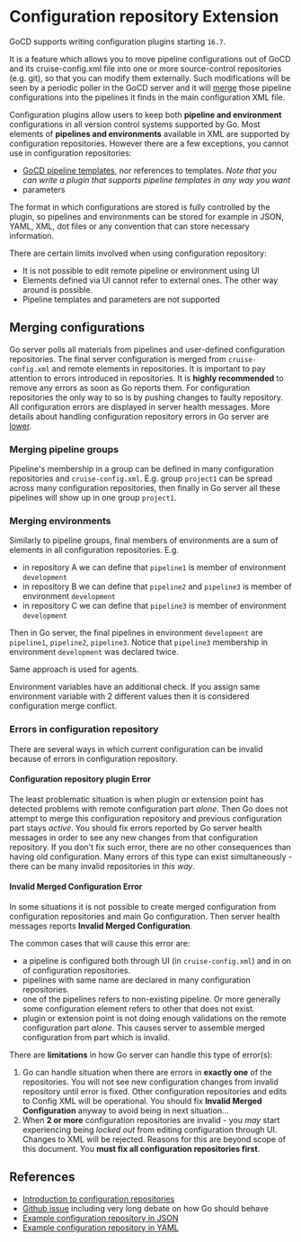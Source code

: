 # Configuration repository Extension

GoCD supports writing configuration plugins starting `16.7`.

It is a feature which allows you to move pipeline configurations out of GoCD and its cruise-config.xml file into one or more source-control repositories (e.g. git), so that you can modify them externally. Such modifications will be seen by a periodic poller in the GoCD server and it will [merge](#merging-configurations) those pipeline configurations into the pipelines it finds in the main configuration XML file.

Configuration plugins allow users to keep both **pipeline and environment** configurations
in all version control systems supported by Go.
Most elements of **pipelines and environments** available in XML are supported by configuration repositories.
However there are a few exceptions, you cannot use in configuration repositories:
 * [GoCD pipeline templates](../configuration/pipeline_templates.md), nor references to templates. *Note that you can write a plugin that supports pipeline templates in any way you want*
 * parameters

The format in which configurations are stored is fully controlled by the plugin,
so pipelines and environments can be stored for example in JSON, YAML, XML, dot files or any convention that can store necessary information.

There are certain limits involved when using configuration repository:

 - It is not possible to edit remote pipeline or environment using UI
 - Elements defined via UI cannot refer to external ones. The other way around is possible.
 - Pipeline templates and parameters are not supported

## Merging configurations

Go server polls all materials from pipelines and user-defined configuration repositories.
The final server configuration is merged from `cruise-config.xml` and remote elements in repositories.
It is important to pay attention to errors introduced in repositories.
It is **highly recommended** to remove any errors as soon as Go reports them. For configuration repositories the only way to so is by pushing changes to faulty repository.
All configuration errors are displayed in server health messages.
More details about handling configuration repository errors in Go server are [lower](#errors-in-configuration-repository).

### Merging pipeline groups

Pipeline's membership in a group can be defined in many configuration repositories and `cruise-config.xml`.
E.g. group `project1` can be spread across many configuration repositories,
 then finally in Go server all these pipelines will show up in one group `project1`.

### Merging environments

Similarly to pipeline groups, final members of environments are a sum of elements in
all configuration repositories. E.g.
 - in repository A we can define that `pipeline1` is member of environment `development`
 - in repository B we can define that `pipeline2` and `pipeline3` is member of environment `development`
 - in repository C we can define that `pipeline3` is member of environment `development`

Then in Go server, the final pipelines in environment `development` are `pipeline1`, `pipeline2`, `pipeline3`.
Notice that `pipeline3` membership in environment `development` was declared twice.

Same approach is used for agents.

Environment variables have an additional check. If you assign same environment variable
with 2 different values then it is considered configuration merge conflict.

### Errors in configuration repository

There are several ways in which current configuration can be invalid because of errors in configuration repository.

#### Configuration repository plugin Error
The least problematic situation is when plugin or extension point has detected problems with remote configuration part *alone*.
Then Go does not attempt to merge this configuration repository and previous configuration part stays *active*. You should fix errors reported by Go server health messages in order to see any new changes from that configuration repository.
If you don't fix such error, there are no other consequences than having old configuration.
Many errors of this type can exist simultaneously - there can be many invalid repositories in *this way*.

#### Invalid Merged Configuration Error

In some situations it is not possible to create merged configuration from configuration repositories
and main Go configuration. Then server health messages reports **Invalid Merged Configuration**.

The common cases that will cause this error are:
 - a pipeline is configured both through UI (in `cruise-config.xml`) and in on of configuration repositories.
 - pipelines with same name are declared in many configuration repositories.
 - one of the pipelines refers to non-existing pipeline. Or more generally some configuration element refers to other that does not exist.
 - plugin or extension point is not doing enough validations on the remote configuration part *alone*. This causes server to assemble merged configuration from part which is invalid.

There are **limitations** in how Go server can handle this type of error(s):
1. Go can handle situation when there are errors in **exactly one** of the repositories. You will not see new configuration changes from invalid repository until error is fixed. Other configuration repositories and edits to Config XML will be operational. You should fix **Invalid Merged Configuration** anyway to avoid being in next situation...
2. When **2 or more** configuration repositories are invalid - you *may* start experiencing being *locked out* from editing configuration through UI. Changes to XML will be rejected. Reasons for this are beyond scope of this document. You **must fix all configuration repositories first**.

## References

* [Introduction to configuration repositories](https://docs.google.com/document/d/1_eGZaqIz9ydnYQJ_Xrcb3obXc-T6jIfV_pgZQNCydVk/edit?pref=2&pli=1)
* [Github issue](https://github.com/gocd/gocd/issues/1133) including very long debate on how Go should behave
* [Example configuration repository in JSON](https://github.com/tomzo/gocd-json-config-example)
* [Example configuration repository in YAML](https://github.com/tomzo/gocd-yaml-config-example)

